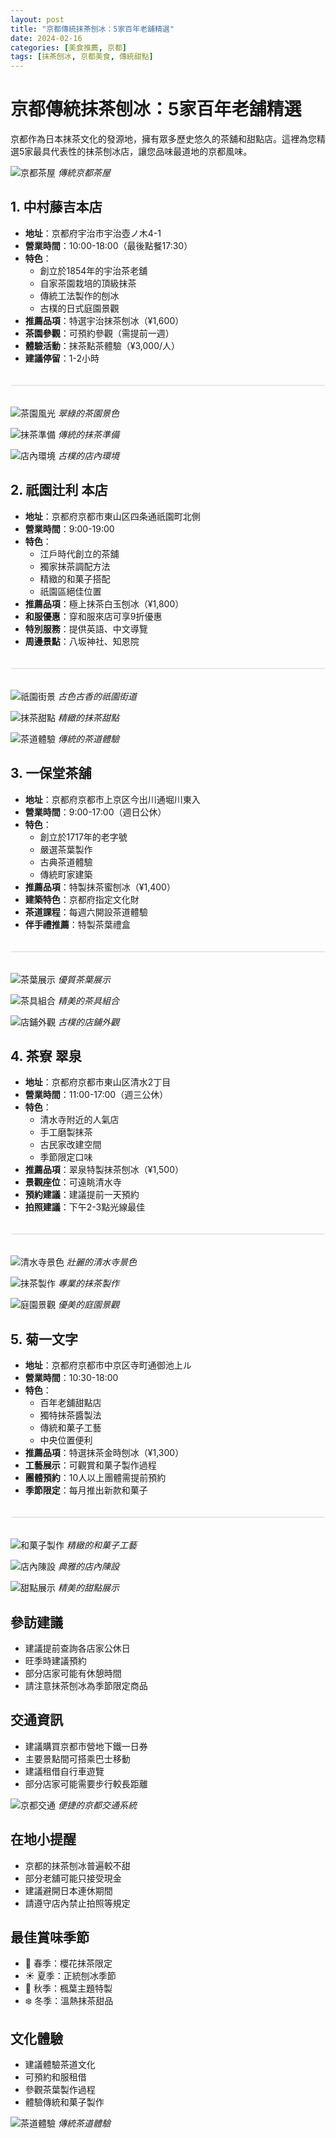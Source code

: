 ```yaml
---
layout: post
title: "京都傳統抹茶刨冰：5家百年老舖精選"
date: 2024-02-16
categories: [美食推薦, 京都]
tags: [抹茶刨冰, 京都美食, 傳統甜點]
---
```


# 京都傳統抹茶刨冰：5家百年老舖精選

京都作為日本抹茶文化的發源地，擁有眾多歷史悠久的茶舖和甜點店。這裡為您精選5家最具代表性的抹茶刨冰店，讓您品味最道地的京都風味。

![京都茶屋](https://images.unsplash.com/photo-1576675466969-38eeae4b41f6?w=800)
*傳統京都茶屋*

## 1. 中村藤吉本店
- **地址**：京都府宇治市宇治壺ノ木4-1
- **營業時間**：10:00-18:00（最後點餐17:30）
- **特色**：
  - 創立於1854年的宇治茶老舖
  - 自家茶園栽培的頂級抹茶
  - 傳統工法製作的刨冰
  - 古樸的日式庭園景觀
- **推薦品項**：特選宇治抹茶刨冰（¥1,600）
- **茶園參觀**：可預約參觀（需提前一週）
- **體驗活動**：抹茶點茶體驗（¥3,000/人）
- **建議停留**：1-2小時

<div class="instagram-embed">
<blockquote class="instagram-media" data-instgrm-permalink="https://www.instagram.com/p/CvmKjH2fP8Zq/?utm_source=ig_embed" data-instgrm-version="14">
</blockquote>
<script async src="//www.instagram.com/embed.js"></script>
</div>

![茶園風光](https://images.unsplash.com/photo-1576675466969-38eeae4b41f6?w=800)
*翠綠的茶園景色*

![抹茶準備](https://images.unsplash.com/photo-1542736667-069246bdbc6d?w=800)
*傳統的抹茶準備*

![店內環境](https://images.unsplash.com/photo-1517248135467-4c7edcad34c4?w=800)
*古樸的店內環境*

## 2. 祇園辻利 本店
- **地址**：京都府京都市東山区四条通祇園町北側
- **營業時間**：9:00-19:00
- **特色**：
  - 江戶時代創立的茶舖
  - 獨家抹茶調配方法
  - 精緻的和菓子搭配
  - 祇園區絕佳位置
- **推薦品項**：極上抹茶白玉刨冰（¥1,800）
- **和服優惠**：穿和服來店可享9折優惠
- **特別服務**：提供英語、中文導覽
- **周邊景點**：八坂神社、知恩院

<div class="instagram-embed">
<blockquote class="instagram-media" data-instgrm-permalink="https://www.instagram.com/p/CwqP2RtvXmN/?utm_source=ig_embed" data-instgrm-version="14">
</blockquote>
<script async src="//www.instagram.com/embed.js"></script>
</div>

![祇園街景](https://images.unsplash.com/photo-1493780474015-ba834fd0ce2f?w=800)
*古色古香的祇園街道*

![抹茶甜點](https://images.unsplash.com/photo-1546069901-d5bfd2cbfb1f?w=800)
*精緻的抹茶甜點*

![茶道體驗](https://images.unsplash.com/photo-1542362567-b07e54358753?w=800)
*傳統的茶道體驗*

## 3. 一保堂茶舖
- **地址**：京都府京都市上京区今出川通堀川東入
- **營業時間**：9:00-17:00（週日公休）
- **特色**：
  - 創立於1717年的老字號
  - 嚴選茶葉製作
  - 古典茶道體驗
  - 傳統町家建築
- **推薦品項**：特製抹茶蜜刨冰（¥1,400）
- **建築特色**：京都府指定文化財
- **茶道課程**：每週六開設茶道體驗
- **伴手禮推薦**：特製茶葉禮盒

<div class="instagram-embed">
<blockquote class="instagram-media" data-instgrm-permalink="https://www.instagram.com/p/CxLmN9tvR2Y/?utm_source=ig_embed" data-instgrm-version="14">
</blockquote>
<script async src="//www.instagram.com/embed.js"></script>
</div>

![茶葉展示](https://images.unsplash.com/photo-1557816274-5d58aee0efaa?w=800)
*優質茶葉展示*

![茶具組合](https://images.unsplash.com/photo-1545529468-42764ef8c85f?w=800)
*精美的茶具組合*

![店鋪外觀](https://images.unsplash.com/photo-1495147466023-ac5c588e2e94?w=800)
*古樸的店鋪外觀*

## 4. 茶寮 翠泉
- **地址**：京都府京都市東山区清水2丁目
- **營業時間**：11:00-17:00（週三公休）
- **特色**：
  - 清水寺附近的人氣店
  - 手工磨製抹茶
  - 古民家改建空間
  - 季節限定口味
- **推薦品項**：翠泉特製抹茶刨冰（¥1,500）
- **景觀座位**：可遠眺清水寺
- **預約建議**：建議提前一天預約
- **拍照建議**：下午2-3點光線最佳

<div class="instagram-embed">
<blockquote class="instagram-media" data-instgrm-permalink="https://www.instagram.com/p/CvXmL9tvR2Y/?utm_source=ig_embed" data-instgrm-version="14">
</blockquote>
<script async src="//www.instagram.com/embed.js"></script>
</div>

![清水寺景色](https://images.unsplash.com/photo-1493997181344-712f2f19d87a?w=800)
*壯麗的清水寺景色*

![抹茶製作](https://images.unsplash.com/photo-1542736667-069246bdbc6d?w=800)
*專業的抹茶製作*

![庭園景觀](https://images.unsplash.com/photo-1503899036084-c55cdd92da26?w=800)
*優美的庭園景觀*

## 5. 菊一文字
- **地址**：京都府京都市中京区寺町通御池上ル
- **營業時間**：10:30-18:00
- **特色**：
  - 百年老舖甜點店
  - 獨特抹茶醬製法
  - 傳統和菓子工藝
  - 中央位置便利
- **推薦品項**：特選抹茶金時刨冰（¥1,300）
- **工藝展示**：可觀賞和菓子製作過程
- **團體預約**：10人以上團體需提前預約
- **季節限定**：每月推出新款和菓子

<div class="instagram-embed">
<blockquote class="instagram-media" data-instgrm-permalink="https://www.instagram.com/p/CwKjH2fP8Zq/?utm_source=ig_embed" data-instgrm-version="14">
</blockquote>
<script async src="//www.instagram.com/embed.js"></script>
</div>

![和菓子製作](https://images.unsplash.com/photo-1618882337529-ac6b357aa7fb?w=800)
*精緻的和菓子工藝*

![店內陳設](https://images.unsplash.com/photo-1517248135467-4c7edcad34c4?w=800)
*典雅的店內陳設*

![甜點展示](https://images.unsplash.com/photo-1546069901-d5bfd2cbfb1f?w=800)
*精美的甜點展示*

## 參訪建議
- 建議提前查詢各店家公休日
- 旺季時建議預約
- 部分店家可能有休憩時間
- 請注意抹茶刨冰為季節限定商品

## 交通資訊
- 建議購買京都市營地下鐵一日券
- 主要景點間可搭乘巴士移動
- 建議租借自行車遊覽
- 部分店家可能需要步行較長距離

![京都交通](https://images.unsplash.com/photo-1493780474015-ba834fd0ce2f?w=800)
*便捷的京都交通系統*

## 在地小提醒
- 京都的抹茶刨冰普遍較不甜
- 部分老舖可能只接受現金
- 建議避開日本連休期間
- 請遵守店內禁止拍照等規定

## 最佳賞味季節
- 🌸 春季：櫻花抹茶限定
- ☀️ 夏季：正統刨冰季節
- 🍁 秋季：楓葉主題特製
- ❄️ 冬季：溫熱抹茶甜品

## 文化體驗
- 建議體驗茶道文化
- 可預約和服租借
- 參觀茶葉製作過程
- 體驗傳統和菓子製作

![茶道體驗](https://images.unsplash.com/photo-1542362567-b07e54358753?w=800)
*傳統茶道體驗*

<style>
.instagram-embed {
  margin: 2rem 0;
  display: flex;
  justify-content: center;
}

.instagram-media {
  max-width: 540px !important;
  width: 100% !important;
  background: #FFF;
  border: 1px solid #e6e6e6;
  border-radius: 3px;
  box-shadow: none;
  margin: 1px;
  min-width: 326px !important;
  padding: 0;
}
</style> 